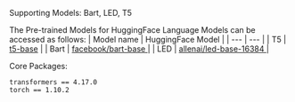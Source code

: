 Supporting Models: Bart, LED, T5


The Pre-trained Models for HuggingFace Language Models can be accessed as follows:
| Model name | HuggingFace Model |
| --- | --- |
| T5           | [t5-base](https://huggingface.co/t5-base)                                             |
| Bart           | [facebook/bart-base ](https://huggingface.co/facebook/bart-base)                                         |
| LED           | [allenai/led-base-16384  ](https://huggingface.co/allenai/led-base-16384)                                        |

Core Packages:

```
transformers == 4.17.0
torch == 1.10.2
```

